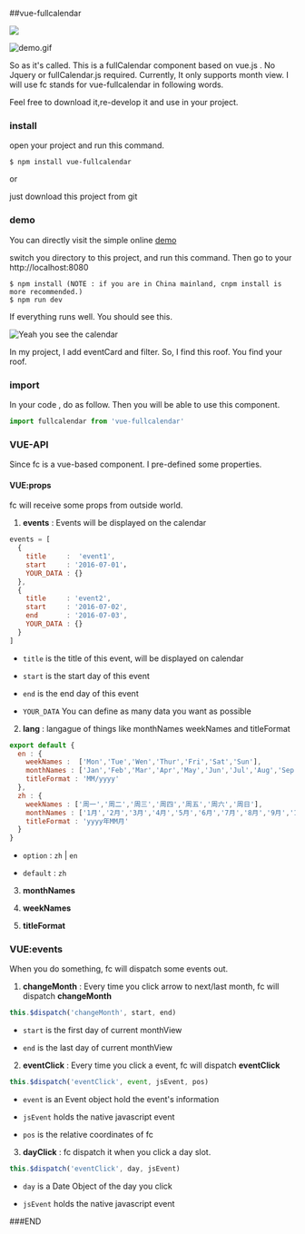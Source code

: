 ##vue-fullcalendar

<img src="https://img.shields.io/npm/dm/vue-fullcalendar.svg?style=flat-square">

![demo.gif](http://g.recordit.co/vovteJ5m9o.gif)

So as it's called. This is a fullCalendar component based on vue.js . No Jquery or fullCalendar.js required. 
Currently, It only supports month view. I will use fc stands for vue-fullcalendar in following words.

Feel free to download it,re-develop it and use in your project.

### install

open your project and run this command.

```shell
$ npm install vue-fullcalendar
```
or

just download this project from git

### demo

You can directly visit the simple online [demo](http://wanderxx.github.io/fullcalendar)

switch you directory to this project, and run this command. Then go to your http://localhost:8080

```shell
$ npm install (NOTE : if you are in China mainland, cnpm install is more recommended.)
$ npm run dev
```

If everything runs well. You should see this.

![Yeah you see the calendar](http://upload-images.jianshu.io/upload_images/1678581-169e72e080ce5fad.png?imageMogr2/auto-orient/strip%7CimageView2/2/w/1240)

In my project, I add eventCard and filter. So, I find this roof. You find your roof.


### import

In your code , do as follow. Then you will be able to use this component.

```javascript
import fullcalendar from 'vue-fullcalendar'
```

### VUE-API

Since fc is a vue-based component. I pre-defined some properties.

#### VUE:props

fc will receive some props from outside world.

1. **events** : Events will be displayed on the calendar

```javascript
events = [
  {
    title     :  'event1',
    start     : '2016-07-01'，
    YOUR_DATA : {}
  },
  {
    title     : 'event2',
    start     : '2016-07-02',
    end       : '2016-07-03',
    YOUR_DATA : {}
  }
]         
```

- `title` is the title of this event, will be displayed on calendar

- `start` is the start day of this event

- `end` is the end day of this event

- `YOUR_DATA` You can define as many data you want as possible

2. **lang** : langague of things like monthNames weekNames and titleFormat

```javascript
export default {
  en : {
    weekNames :  ['Mon','Tue','Wen','Thur','Fri','Sat','Sun'],
    monthNames : ['Jan','Feb','Mar','Apr','May','Jun','Jul','Aug','Sep','Oct','Nov','Dec'],
    titleFormat : 'MM/yyyy'
  },
  zh : {
    weekNames : ['周一','周二','周三','周四','周五','周六','周日'],
    monthNames : ['1月','2月','3月','4月','5月','6月','7月','8月','9月','11月','12月'],
    titleFormat : 'yyyy年MM月'
  }
}
```

- `option` : `zh` | `en`

- `default` : `zh`

3. **monthNames** 

4. **weekNames**

5. **titleFormat**

### VUE:events

When you do something, fc will dispatch some events out.

1. **changeMonth** : Every time you click arrow to next/last month, fc will dispatch **changeMonth**

```javascript
this.$dispatch('changeMonth', start, end)
```

- `start` is the first day of current monthView

- `end` is the last day of current monthView

2. **eventClick** : Every time you click a event, fc will dispatch **eventClick**

```javascript
this.$dispatch('eventClick', event, jsEvent, pos)
```

- `event` is an Event object hold the event's information

- `jsEvent` holds the native javascript event

- `pos` is the relative coordinates of fc


3. **dayClick** : fc dispatch it when you click a day slot.

```javascript
this.$dispatch('eventClick', day, jsEvent)
```

- `day` is a Date Object of the day you click

- `jsEvent` holds the native javascript event

###END


      

